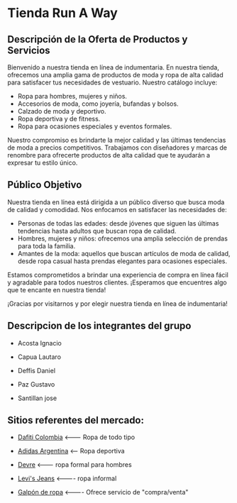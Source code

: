 # Tienda Run A Way

## Descripción de la Oferta de Productos y Servicios
Bienvenido a nuestra tienda en línea de indumentaria. En nuestra tienda, ofrecemos una amplia gama de productos de moda y ropa de alta calidad para satisfacer tus necesidades de vestuario. Nuestro catálogo incluye:

- Ropa para hombres, mujeres y niños.
- Accesorios de moda, como joyería, bufandas y bolsos.
- Calzado de moda y deportivo.
- Ropa deportiva y de fitness.
- Ropa para ocasiones especiales y eventos formales.

Nuestro compromiso es brindarte la mejor calidad y las últimas tendencias de moda a precios competitivos. Trabajamos con diseñadores y marcas de renombre para ofrecerte productos de alta calidad que te ayudarán a expresar tu estilo único.


## Público Objetivo

Nuestra tienda en línea está dirigida a un público diverso que busca moda de calidad y comodidad. Nos enfocamos en satisfacer las necesidades de:

- Personas de todas las edades: desde jóvenes que siguen las últimas tendencias hasta adultos que buscan ropa de calidad.
- Hombres, mujeres y niños: ofrecemos una amplia selección de prendas para toda la familia.
- Amantes de la moda: aquellos que buscan artículos de moda de calidad, desde ropa casual hasta prendas elegantes para ocasiones especiales.


Estamos comprometidos a brindar una experiencia de compra en línea fácil y agradable para todos nuestros clientes. ¡Esperamos que encuentres algo que te encante en nuestra tienda!

¡Gracias por visitarnos y por elegir nuestra tienda en línea de indumentaria!


## Descripcion de los integrantes del grupo

-  Acosta Ignacio
*  Capua Lautaro
+  Deffis Daniel
-  Paz Gustavo
*  Santillan jose


## Sitios referentes del mercado:

- [Dafiti Colombia](https://www.dafiti.com.co/) <--- Ropa de todo tipo
* [Adidas Argentina](https://www.adidas.com.ar)  <-- Ropa deportiva
+ [Devre](https://www.devre.la/)  <--- ropa formal para hombres
- [Levi's Jeans](https://www.levi.com.ar/)  <---- ropa informal
* [Galpón de ropa](https://www.galponderopa.com ) <---- Ofrece servicio de "compra/venta"
